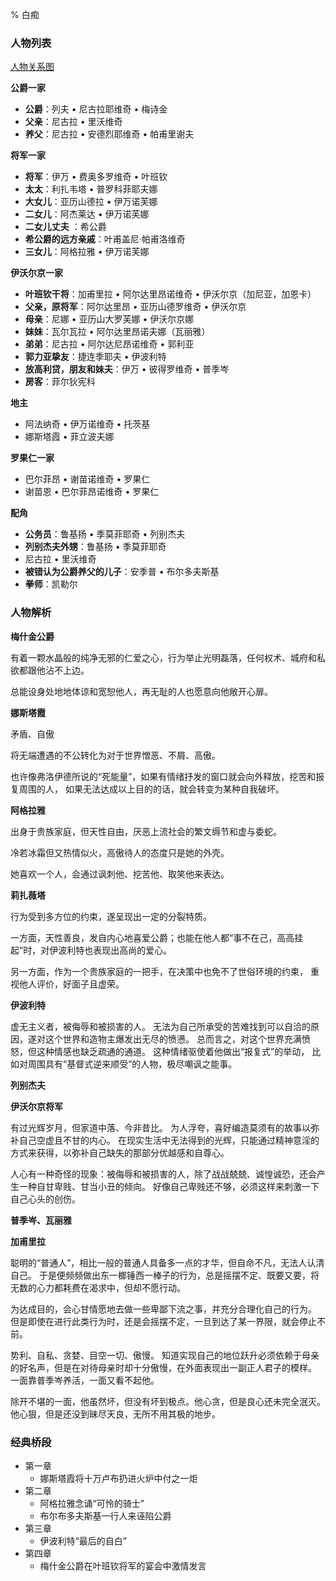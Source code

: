 % 白痴

### 人物列表

[人物关系图](/WikiImage/the_idiot_characters.jpg)

__公爵一家__

- __公爵__：列夫 • 尼古拉耶维奇 • 梅诗金
- __父亲__：尼古拉 • 里沃维奇
- __养父__：尼古拉 • 安德烈耶维奇 • 帕甫里谢夫

__将军一家__

- __将军__：伊万 • 费奥多罗维奇 • 叶班钦
- __太太__：利扎韦塔 • 普罗科菲耶夫娜
- __大女儿__：亚历山德拉 • 伊万诺芙娜
- __二女儿__：阿杰莱达 • 伊万诺芙娜
- __二女儿丈夫__ ：希公爵
- __希公爵的远方亲戚__：叶甫盖尼·帕甫洛维奇
- __三女儿__：阿格拉雅 • 伊万诺芙娜

__伊沃尔京一家__

- __叶班钦干将__：加甫里拉 • 阿尔达里昂诺维奇 • 伊沃尔京（加尼亚，加恩卡）
- __父亲，原将军__：阿尔达里昂 • 亚历山德罗维奇 • 伊沃尔京
- __母亲__：尼娜 • 亚历山大罗芙娜 • 伊沃尔京娜
- __妹妹__：瓦尔瓦拉 • 阿尔达里昂诺夫娜（瓦丽雅）
- __弟弟__：尼古拉 • 阿尔达尼昂诺维奇 • 郭利亚
- __郭力亚挚友__：捷连季耶夫 • 伊波利特
- __放高利贷，朋友和妹夫__：伊万 • 彼得罗维奇 • 普季岑
- __房客__：菲尔狄宪科 

__地主__

- 阿法纳奇 • 伊万诺维奇 • 托茨基
- 娜斯塔霞 • 菲立波夫娜

__罗果仁一家__

- 巴尔菲昂 • 谢苗诺维奇 • 罗果仁
- 谢苗恩 • 巴尔菲昂诺维奇 • 罗果仁

__配角__

- __公务员__：鲁基扬 • 季莫菲耶奇 • 列别杰夫
- __列别杰夫外甥__：鲁基扬 • 季莫菲耶奇
- 尼古拉 • 里沃维奇
- __被错认为公爵养父的儿子__：安季普 • 布尔多夫斯基
- __拳师__：凯勒尔

### 人物解析

__梅什金公爵__

有着一颗水晶般的纯净无邪的仁爱之心，行为举止光明磊落，任何权术、城府和私欲都跟他沾不上边。

总能设身处地地体谅和宽恕他人，再无耻的人也愿意向他敞开心扉。

__娜斯塔霞__

矛盾、自傲

将无端遭遇的不公转化为对于世界憎恶、不屑、高傲。

也许像弗洛伊德所说的“死能量”，如果有情绪抒发的窗口就会向外释放，挖苦和报复周围的人，
如果无法达成以上目的的话，就会转变为某种自我破坏。

__阿格拉雅__

出身于贵族家庭，但天性自由，厌恶上流社会的繁文缛节和虚与委蛇。

冷若冰霜但又热情似火，高傲待人的态度只是她的外壳。

她喜欢一个人，会通过讽刺他、挖苦他、取笑他来表达。

__莉扎薇塔__

行为受到多方位的约束，遂呈现出一定的分裂特质。

一方面，天性善良，发自内心地喜爱公爵；也能在他人都“事不在己，高高挂起”时，对伊波利特也表现出高尚的爱心。

另一方面，作为一个贵族家庭的一把手，在决策中也免不了世俗环境的约束，
重视他人评价，好面子且虚荣。

__伊波利特__

虚无主义者，被侮辱和被损害的人。
无法为自己所承受的苦难找到可以自洽的原因，遂对这个世界和造物主爆发出无尽的愤懑。
总而言之，对这个世界充满愤怒，但这种情感也缺乏疏通的通道。
这种情绪驱使着他做出“报复式”的举动，
比如对周围具有“基督式逆来顺受”的人物，极尽嘲讽之能事。

__列别杰夫__

__伊沃尔京将军__

有过光辉岁月，但家道中落、今非昔比。
为人浮夸，喜好编造莫须有的故事以弥补自己空虚且不甘的内心。
在现实生活中无法得到的光辉，只能通过精神意淫的方式来获得，以弥补自己缺失的那部分优越感和自尊心。

人心有一种奇怪的现象：被侮辱和被损害的人，除了战战兢兢、诚惶诚恐，还会产生一种自甘卑贱、甘当小丑的倾向。
好像自己卑贱还不够，必须这样来刺激一下自己心头的创伤。

__普季岑、瓦丽雅__

__加甫里拉__

聪明的“普通人”，相比一般的普通人具备多一点的才华，但自命不凡，无法人认清自己。
于是便频频做出东一榔锤西一棒子的行为，总是摇摆不定、既要又要，将无数的心力都耗费在渴求中，但却不愿行动。

为达成目的，会心甘情愿地去做一些卑鄙下流之事，并充分合理化自己的行为。
但是即使在进行此类行为时，还是会摇摆不定，一旦到达了某一界限，就会停止不前。

势利、自私、贪婪、目空一切、傲慢。
知道实现自己的地位跃升必须依赖于母亲的好名声，但是在对待母亲时却十分傲慢，在外面表现出一副正人君子的模样。
一面靠普季岑养活，一面又看不起他。

除开不堪的一面，他虽然坏，但没有坏到极点。他心贪，但是良心还未完全泯灭。
他心狠，但是还没到昧尽天良，无所不用其极的地步。

### 经典桥段

- 第一章
    - 娜斯塔霞将十万卢布扔进火炉中付之一炬
- 第二章
    - 阿格拉雅念诵“可怜的骑士”
    - 布尔布多夫斯基一行人来诬陷公爵
- 第三章
    - 伊波利特“最后的自白”
- 第四章
    - 梅什金公爵在叶班钦将军的宴会中激情发言
